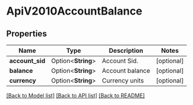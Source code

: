 # ApiV2010AccountBalance

## Properties

Name | Type | Description | Notes
------------ | ------------- | ------------- | -------------
**account_sid** | Option<**String**> | Account Sid. | [optional]
**balance** | Option<**String**> | Account balance | [optional]
**currency** | Option<**String**> | Currency units | [optional]

[[Back to Model list]](../README.md#documentation-for-models) [[Back to API list]](../README.md#documentation-for-api-endpoints) [[Back to README]](../README.md)


